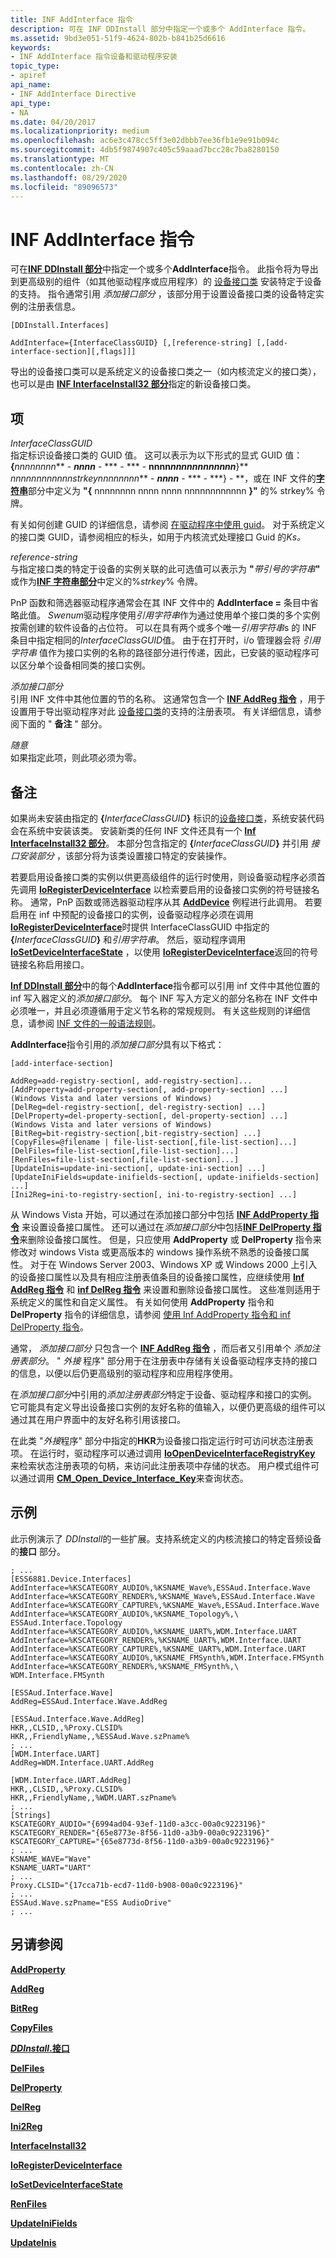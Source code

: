 ```yaml
---
title: INF AddInterface 指令
description: 可在 INF DDInstall 部分中指定一个或多个 AddInterface 指令。
ms.assetid: 9bd3e051-51f9-4624-802b-b841b25d6616
keywords:
- INF AddInterface 指令设备和驱动程序安装
topic_type:
- apiref
api_name:
- INF AddInterface Directive
api_type:
- NA
ms.date: 04/20/2017
ms.localizationpriority: medium
ms.openlocfilehash: ac6e3c478cc5ff3e02dbbb7ee36fb1e9e91b094c
ms.sourcegitcommit: 4db5f9874907c405c59aaad7bcc28c7ba8280150
ms.translationtype: MT
ms.contentlocale: zh-CN
ms.lasthandoff: 08/29/2020
ms.locfileid: "89096573"
---
```

# <a name="inf-addinterface-directive"></a>INF AddInterface 指令


可在[**INF DDInstall 部分**](inf-ddinstall-interfaces-section.md)中指定一个或多个**AddInterface**指令。 此指令将为导出到更高级别的组件（如其他驱动程序或应用程序）的 [设备接口类](./overview-of-device-interface-classes.md) 安装特定于设备的支持。 指令通常引用 *添加接口部分* ，该部分用于设置设备接口类的设备特定实例的注册表信息。

```inf
[DDInstall.Interfaces]
  
AddInterface={InterfaceClassGUID} [,[reference-string] [,[add-interface-section][,flags]]] 
```

导出的设备接口类可以是系统定义的设备接口类之一（如内核流定义的接口类），也可以是由 [**INF InterfaceInstall32 部分**](inf-interfaceinstall32-section.md)指定的新设备接口类。

## <a name="entries"></a>项


<a href="" id="interfaceclassguid"></a>*InterfaceClassGUID*  
指定标识设备接口类的 GUID 值。 这可以表示为以下形式的显式 GUID 值： **{**<em>nnnnnnnn</em>** - ***nnnn*** - *** *-* *** - **nnnn<em>nnnnnnnnnnnn</em>**}** <em>nnnnnnnnnnnn</em>*strkey*<em>nnnnnnnn</em>** - ***nnnn*** - *** *-* ***} - **，或在 INF 文件的[**字符串**](inf-strings-section.md)部分中定义为 **"{** nnnnnnnn nnnn nnnn nnnnnnnnnnnn **}"** 的% strkey% 令牌。

有关如何创建 GUID 的详细信息，请参阅 [在驱动程序中使用 guid](../kernel/using-guids-in-drivers.md)。 对于系统定义的接口类 GUID，请参阅相应的标头，如用于内核流式处理接口 Guid 的*Ks。*

<a href="" id="reference-string"></a>*reference-string*  
与指定接口类的特定于设备的实例关联的此可选值可以表示为 **"**<em>带引号的字符串</em>**"** 或作为[**INF 字符串部分**](inf-strings-section.md)中定义的%*strkey*% 令牌。

PnP 函数和筛选器驱动程序通常会在其 INF 文件中的 **AddInterface =** 条目中省略此值。 *Swenum*驱动程序使用*引用字符串*作为通过使用单个接口类的多个实例按需创建的软件设备的占位符。 可以在具有两个或多个唯一*引用字符串*s 的 INF 条目中指定相同的*InterfaceClassGUID*值。 由于在打开时，i/o 管理器会将 *引用字符串* 值作为接口实例的名称的路径部分进行传递，因此，已安装的驱动程序可以区分单个设备相同类的接口实例。

<a href="" id="add-interface-section"></a>*添加接口部分*  
引用 INF 文件中其他位置的节的名称。 这通常包含一个 [**INF AddReg 指令**](inf-addreg-directive.md) ，用于设置用于导出驱动程序对此 [设备接口类](./overview-of-device-interface-classes.md)的支持的注册表项。 有关详细信息，请参阅下面的 " **备注** " 部分。

<a href="" id="flags"></a>*随意*  
如果指定此项，则此项必须为零。

<a name="remarks"></a>备注
-------

如果尚未安装由指定的 **{**<em>InterfaceClassGUID</em>**}** 标识的[设备接口类](./overview-of-device-interface-classes.md)，系统安装代码会在系统中安装该类。 安装新类的任何 INF 文件还具有一个 [**Inf InterfaceInstall32 部分**](inf-interfaceinstall32-section.md)。 本部分包含指定的 **{**<em>InterfaceClassGUID</em>**}** 并引用 *接口安装部分* ，该部分将为该类设置接口特定的安装操作。

若要启用设备接口类的实例以供更高级组件的运行时使用，则设备驱动程序必须首先调用 [**IoRegisterDeviceInterface**](/windows-hardware/drivers/ddi/wdm/nf-wdm-ioregisterdeviceinterface) 以检索要启用的设备接口实例的符号链接名称。  通常，PnP 函数或筛选器驱动程序从其 [**AddDevice**](/windows-hardware/drivers/ddi/wdm/nc-wdm-driver_add_device) 例程进行此调用。  若要启用在 inf 中预配的设备接口的实例，设备驱动程序必须在调用[**IoRegisterDeviceInterface**](/windows-hardware/drivers/ddi/wdm/nf-wdm-ioregisterdeviceinterface)时提供 InterfaceClassGUID 中指定的 **{**<em>InterfaceClassGUID</em>**}** 和*引用字符串*。  然后，驱动程序调用 [**IoSetDeviceInterfaceState**](/windows-hardware/drivers/ddi/wdm/nf-wdm-iosetdeviceinterfacestate) ，以使用 [**IoRegisterDeviceInterface**](/windows-hardware/drivers/ddi/wdm/nf-wdm-ioregisterdeviceinterface)返回的符号链接名称启用接口。 

[**Inf DDInstall 部分**](inf-ddinstall-interfaces-section.md)中的每个**AddInterface**指令都可以引用 inf 文件中其他位置的 inf 写入器定义的*添加接口部分*。 每个 INF 写入方定义的部分名称在 INF 文件中必须唯一，并且必须遵循用于定义节名称的常规规则。 有关这些规则的详细信息，请参阅 [INF 文件的一般语法规则](general-syntax-rules-for-inf-files.md)。

**AddInterface**指令引用的*添加接口部分*具有以下格式：

```inf
[add-interface-section]
 
AddReg=add-registry-section[, add-registry-section]...
[AddProperty=add-property-section[, add-property-section] ...]  (Windows Vista and later versions of Windows)
[DelReg=del-registry-section[, del-registry-section] ...]
[DelProperty=del-property-section[, del-property-section] ...]  (Windows Vista and later versions of Windows)
[BitReg=bit-registry-section[,bit-registry-section] ...]
[CopyFiles=@filename | file-list-section[,file-list-section]...]
[DelFiles=file-list-section[,file-list-section]...]
[RenFiles=file-list-section[,file-list-section]...]
[UpdateInis=update-ini-section[, update-ini-section] ...]
[UpdateIniFields=update-inifields-section[, update-inifields-section] ...]
[Ini2Reg=ini-to-registry-section[, ini-to-registry-section] ...]
```

从 Windows Vista 开始，可以通过在添加接口部分中包括 [**INF AddProperty 指令**](inf-addproperty-directive.md) 来设置设备接口属性。 还可以通过在*添加接口部分*中包括[**INF DelProperty 指令**](inf-delproperty-directive.md)来删除设备接口属性。 但是，只应使用 **AddProperty** 或 **DelProperty** 指令来修改对 windows Vista 或更高版本的 windows 操作系统不熟悉的设备接口属性。 对于在 Windows Server 2003、Windows XP 或 Windows 2000 上引入的设备接口属性以及具有相应注册表值条目的设备接口属性，应继续使用 [**Inf AddReg 指令**](inf-addreg-directive.md) 和 [**inf DelReg 指令**](inf-delreg-directive.md) 来设置和删除设备接口属性。 这些准则适用于系统定义的属性和自定义属性。 有关如何使用 **AddProperty** 指令和 **DelProperty** 指令的详细信息，请参阅 [使用 Inf AddProperty 指令和 inf DelProperty 指令](using-the-inf-addproperty-directive-and-the-inf-delproperty-directive.md)。

通常， *添加接口部分* 只包含一个 [**INF AddReg 指令**](inf-addreg-directive.md) ，而后者又引用单个 *添加注册表部分*。 " *外接* 程序" 部分用于在注册表中存储有关设备驱动程序支持的接口的信息，以便以后仍更高级别的驱动程序和应用程序使用。

在*添加接口部分*中引用的*添加注册表部分*特定于设备、驱动程序和接口的实例。 它可能具有定义导出设备接口实例的友好名称的值输入，以便仍更高级的组件可以通过其在用户界面中的友好名称引用该接口。

在此类 "*外接*程序" 部分中指定的**HKR**为设备接口指定运行时可访问状态注册表项。  在运行时，驱动程序可以通过调用 [**IoOpenDeviceInterfaceRegistryKey**](/windows-hardware/drivers/ddi/wdm/nf-wdm-ioopendeviceinterfaceregistrykey) 来检索状态注册表项的句柄，来访问此注册表项中存储的状态。  用户模式组件可以通过调用 [**CM_Open_Device_Interface_Key**](/windows/desktop/api/cfgmgr32/nf-cfgmgr32-cm_open_device_interface_keyw)来查询状态。

<a name="examples"></a>示例
--------

此示例演示了 *DDInstall*的一些扩展。支持系统定义的内核流接口的特定音频设备的**接口** 部分。

```inf
; ...
[ESS6881.Device.Interfaces]
AddInterface=%KSCATEGORY_AUDIO%,%KSNAME_Wave%,ESSAud.Interface.Wave
AddInterface=%KSCATEGORY_RENDER%,%KSNAME_Wave%,ESSAud.Interface.Wave
AddInterface=%KSCATEGORY_CAPTURE%,%KSNAME_Wave%,ESSAud.Interface.Wave
AddInterface=%KSCATEGORY_AUDIO%,%KSNAME_Topology%,\
ESSAud.Interface.Topology
AddInterface=%KSCATEGORY_AUDIO%,%KSNAME_UART%,WDM.Interface.UART
AddInterface=%KSCATEGORY_RENDER%,%KSNAME_UART%,WDM.Interface.UART
AddInterface=%KSCATEGORY_CAPTURE%,%KSNAME_UART%,WDM.Interface.UART
AddInterface=%KSCATEGORY_AUDIO%,%KSNAME_FMSynth%,WDM.Interface.FMSynth
AddInterface=%KSCATEGORY_RENDER%,%KSNAME_FMSynth%,\
WDM.Interface.FMSynth

[ESSAud.Interface.Wave]
AddReg=ESSAud.Interface.Wave.AddReg

[ESSAud.Interface.Wave.AddReg]
HKR,,CLSID,,%Proxy.CLSID%
HKR,,FriendlyName,,%ESSAud.Wave.szPname%
; ... 
[WDM.Interface.UART]
AddReg=WDM.Interface.UART.AddReg

[WDM.Interface.UART.AddReg]
HKR,,CLSID,,%Proxy.CLSID%
HKR,,FriendlyName,,%WDM.UART.szPname%
; ...
[Strings]
KSCATEGORY_AUDIO="{6994ad04-93ef-11d0-a3cc-00a0c9223196}"
KSCATEGORY_RENDER="{65e8773e-8f56-11d0-a3b9-00a0c9223196}"
KSCATEGORY_CAPTURE="{65e8773d-8f56-11d0-a3b9-00a0c9223196}"
; ...
KSNAME_WAVE="Wave"
KSNAME_UART="UART"
; ...
Proxy.CLSID="{17cca71b-ecd7-11d0-b908-00a0c9223196}"
; ... 
ESSAud.Wave.szPname="ESS AudioDrive" 
; ... 
```

## <a name="see-also"></a>另请参阅


[**AddProperty**](inf-addproperty-directive.md)

[**AddReg**](inf-addreg-directive.md)

[**BitReg**](inf-bitreg-directive.md)

[**CopyFiles**](inf-copyfiles-directive.md)

[***DDInstall*.接口**](inf-ddinstall-interfaces-section.md)

[**DelFiles**](inf-delfiles-directive.md)

[**DelProperty**](inf-delproperty-directive.md)

[**DelReg**](inf-delreg-directive.md)

[**Ini2Reg**](inf-ini2reg-directive.md)

[**InterfaceInstall32**](inf-interfaceinstall32-section.md)

[**IoRegisterDeviceInterface**](/windows-hardware/drivers/ddi/wdm/nf-wdm-ioregisterdeviceinterface)

[**IoSetDeviceInterfaceState**](/windows-hardware/drivers/ddi/wdm/nf-wdm-iosetdeviceinterfacestate)

[**RenFiles**](inf-renfiles-directive.md)

[**UpdateIniFields**](inf-updateinifields-directive.md)

[**UpdateInis**](inf-updateinis-directive.md)

 

